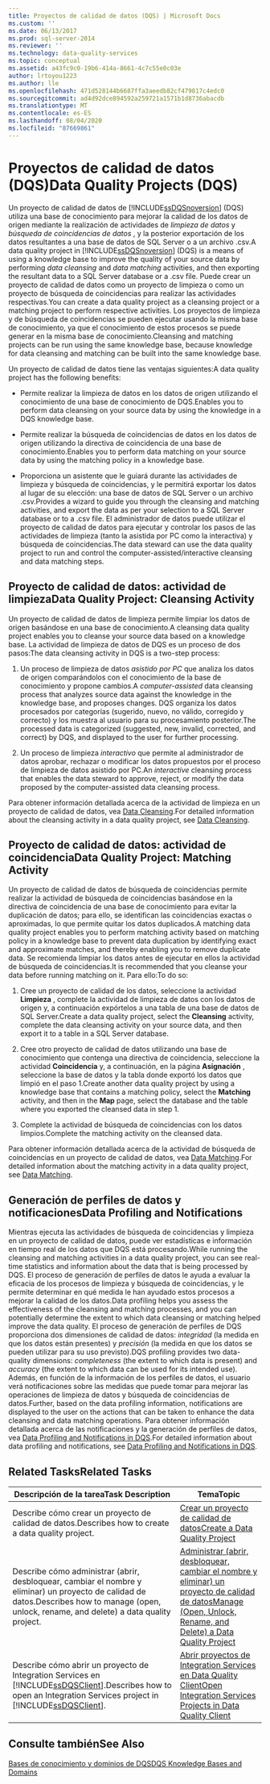 ```yaml
---
title: Proyectos de calidad de datos (DQS) | Microsoft Docs
ms.custom: ''
ms.date: 06/13/2017
ms.prod: sql-server-2014
ms.reviewer: ''
ms.technology: data-quality-services
ms.topic: conceptual
ms.assetid: a43fc9c0-19b6-414a-8661-4c7c55e0c03e
author: lrtoyou1223
ms.author: lle
ms.openlocfilehash: 471d528144b6687ffa3aeedb82cf479817c4edc0
ms.sourcegitcommit: ad4d92dce894592a259721a1571b1d8736abacdb
ms.translationtype: MT
ms.contentlocale: es-ES
ms.lasthandoff: 08/04/2020
ms.locfileid: "87669861"
---
```

# <a name="data-quality-projects-dqs"></a><span data-ttu-id="f1381-102">Proyectos de calidad de datos (DQS)</span><span class="sxs-lookup"><span data-stu-id="f1381-102">Data Quality Projects (DQS)</span></span>
  <span data-ttu-id="f1381-103">Un proyecto de calidad de datos de [!INCLUDE[ssDQSnoversion](../includes/ssdqsnoversion-md.md)] (DQS) utiliza una base de conocimiento para mejorar la calidad de los datos de origen mediante la realización de actividades de *limpieza de datos* y *búsqueda de coincidencias de datos* , y la posterior exportación de los datos resultantes a una base de datos de SQL Server o a un archivo .csv.</span><span class="sxs-lookup"><span data-stu-id="f1381-103">A data quality project in [!INCLUDE[ssDQSnoversion](../includes/ssdqsnoversion-md.md)] (DQS) is a means of using a knowledge base to improve the quality of your source data by performing *data cleansing* and *data matching* activities, and then exporting the resultant data to a SQL Server database or a .csv file.</span></span> <span data-ttu-id="f1381-104">Puede crear un proyecto de calidad de datos como un proyecto de limpieza o como un proyecto de búsqueda de coincidencias para realizar las actividades respectivas.</span><span class="sxs-lookup"><span data-stu-id="f1381-104">You can create a data quality project as a cleansing project or a matching project to perform respective activities.</span></span> <span data-ttu-id="f1381-105">Los proyectos de limpieza y de búsqueda de coincidencias se pueden ejecutar usando la misma base de conocimiento, ya que el conocimiento de estos procesos se puede generar en la misma base de conocimiento.</span><span class="sxs-lookup"><span data-stu-id="f1381-105">Cleansing and matching projects can be run using the same knowledge base, because knowledge for data cleansing and matching can be built into the same knowledge base.</span></span>  
  
 <span data-ttu-id="f1381-106">Un proyecto de calidad de datos tiene las ventajas siguientes:</span><span class="sxs-lookup"><span data-stu-id="f1381-106">A data quality project has the following benefits:</span></span>  
  
-   <span data-ttu-id="f1381-107">Permite realizar la limpieza de datos en los datos de origen utilizando el conocimiento de una base de conocimiento de DQS.</span><span class="sxs-lookup"><span data-stu-id="f1381-107">Enables you to perform data cleansing on your source data by using the knowledge in a DQS knowledge base.</span></span>  
  
-   <span data-ttu-id="f1381-108">Permite realizar la búsqueda de coincidencias de datos en los datos de origen utilizando la directiva de coincidencia de una base de conocimiento.</span><span class="sxs-lookup"><span data-stu-id="f1381-108">Enables you to perform data matching on your source data by using the matching policy in a knowledge base.</span></span>  
  
-   <span data-ttu-id="f1381-109">Proporciona un asistente que le guiará durante las actividades de limpieza y búsqueda de coincidencias, y le permitirá exportar los datos al lugar de su elección: una base de datos de SQL Server o un archivo .csv.</span><span class="sxs-lookup"><span data-stu-id="f1381-109">Provides a wizard to guide you through the cleansing and matching activities, and export the data as per your selection to a SQL Server database or to a .csv file.</span></span> <span data-ttu-id="f1381-110">El administrador de datos puede utilizar el proyecto de calidad de datos para ejecutar y controlar los pasos de las actividades de limpieza (tanto la asistida por PC como la interactiva) y búsqueda de coincidencias.</span><span class="sxs-lookup"><span data-stu-id="f1381-110">The data steward can use the data quality project to run and control the computer-assisted/interactive cleansing and data matching steps.</span></span>  
  
##  <a name="data-quality-project-cleansing-activity"></a><a name="Cleansing"></a><span data-ttu-id="f1381-111">Proyecto de calidad de datos: actividad de limpieza</span><span class="sxs-lookup"><span data-stu-id="f1381-111">Data Quality Project: Cleansing Activity</span></span>  
 <span data-ttu-id="f1381-112">Un proyecto de calidad de datos de limpieza permite limpiar los datos de origen basándose en una base de conocimiento.</span><span class="sxs-lookup"><span data-stu-id="f1381-112">A cleansing data quality project enables you to cleanse your source data based on a knowledge base.</span></span> <span data-ttu-id="f1381-113">La actividad de limpieza de datos de DQS es un proceso de dos pasos:</span><span class="sxs-lookup"><span data-stu-id="f1381-113">The data cleansing activity in DQS is a two-step process:</span></span>  
  
1.  <span data-ttu-id="f1381-114">Un proceso de limpieza de datos *asistido por PC* que analiza los datos de origen comparándolos con el conocimiento de la base de conocimiento y propone cambios.</span><span class="sxs-lookup"><span data-stu-id="f1381-114">A *computer-assisted* data cleansing process that analyzes source data against the knowledge in the knowledge base, and proposes changes.</span></span> <span data-ttu-id="f1381-115">DQS organiza los datos procesados por categorías (sugerido, nuevo, no válido, corregido y correcto) y los muestra al usuario para su procesamiento posterior.</span><span class="sxs-lookup"><span data-stu-id="f1381-115">The processed data is categorized (suggested, new, invalid, corrected, and correct) by DQS, and displayed to the user for further processing.</span></span>  
  
2.  <span data-ttu-id="f1381-116">Un proceso de limpieza *interactivo* que permite al administrador de datos aprobar, rechazar o modificar los datos propuestos por el proceso de limpieza de datos asistido por PC.</span><span class="sxs-lookup"><span data-stu-id="f1381-116">An *interactive* cleansing process that enables the data steward to approve, reject, or modify the data proposed by the computer-assisted data cleansing process.</span></span>  
  
 <span data-ttu-id="f1381-117">Para obtener información detallada acerca de la actividad de limpieza en un proyecto de calidad de datos, vea [Data Cleansing](../../2014/data-quality-services/data-cleansing.md).</span><span class="sxs-lookup"><span data-stu-id="f1381-117">For detailed information about the cleansing activity in a data quality project, see [Data Cleansing](../../2014/data-quality-services/data-cleansing.md).</span></span>  
  
##  <a name="data-quality-project-matching-activity"></a><a name="Matching"></a><span data-ttu-id="f1381-118">Proyecto de calidad de datos: actividad de coincidencia</span><span class="sxs-lookup"><span data-stu-id="f1381-118">Data Quality Project: Matching Activity</span></span>  
 <span data-ttu-id="f1381-119">Un proyecto de calidad de datos de búsqueda de coincidencias permite realizar la actividad de búsqueda de coincidencias basándose en la directiva de coincidencia de una base de conocimiento para evitar la duplicación de datos; para ello, se identifican las coincidencias exactas o aproximadas, lo que permite quitar los datos duplicados.</span><span class="sxs-lookup"><span data-stu-id="f1381-119">A matching data quality project enables you to perform matching activity based on matching policy in a knowledge base to prevent data duplication by identifying exact and approximate matches, and thereby enabling you to remove duplicate data.</span></span> <span data-ttu-id="f1381-120">Se recomienda limpiar los datos antes de ejecutar en ellos la actividad de búsqueda de coincidencias.</span><span class="sxs-lookup"><span data-stu-id="f1381-120">It is recommended that you cleanse your data before running matching on it.</span></span> <span data-ttu-id="f1381-121">Para ello:</span><span class="sxs-lookup"><span data-stu-id="f1381-121">To do so:</span></span>  
  
1.  <span data-ttu-id="f1381-122">Cree un proyecto de calidad de los datos, seleccione la actividad **Limpieza** , complete la actividad de limpieza de datos con los datos de origen y, a continuación expórtelos a una tabla de una base de datos de SQL Server.</span><span class="sxs-lookup"><span data-stu-id="f1381-122">Create a data quality project, select the **Cleansing** activity, complete the data cleansing activity on your source data, and then export it to a table in a SQL Server database.</span></span>  
  
2.  <span data-ttu-id="f1381-123">Cree otro proyecto de calidad de datos utilizando una base de conocimiento que contenga una directiva de coincidencia, seleccione la actividad **Coincidencia** y, a continuación, en la página **Asignación** , seleccione la base de datos y la tabla donde exportó los datos que limpió en el paso 1.</span><span class="sxs-lookup"><span data-stu-id="f1381-123">Create another data quality project by using a knowledge base that contains a matching policy, select the **Matching** activity, and then in the **Map** page, select the database and the table where you exported the cleansed data in step 1.</span></span>  
  
3.  <span data-ttu-id="f1381-124">Complete la actividad de búsqueda de coincidencias con los datos limpios.</span><span class="sxs-lookup"><span data-stu-id="f1381-124">Complete the matching activity on the cleansed data.</span></span>  
  
 <span data-ttu-id="f1381-125">Para obtener información detallada acerca de la actividad de búsqueda de coincidencias en un proyecto de calidad de datos, vea [Data Matching](../../2014/data-quality-services/data-matching.md).</span><span class="sxs-lookup"><span data-stu-id="f1381-125">For detailed information about the matching activity in a data quality project, see [Data Matching](../../2014/data-quality-services/data-matching.md).</span></span>  
  
##  <a name="data-profiling-and-notifications"></a><a name="ProfilingNotification"></a><span data-ttu-id="f1381-126">Generación de perfiles de datos y notificaciones</span><span class="sxs-lookup"><span data-stu-id="f1381-126">Data Profiling and Notifications</span></span>  
 <span data-ttu-id="f1381-127">Mientras ejecuta las actividades de búsqueda de coincidencias y limpieza en un proyecto de calidad de datos, puede ver estadísticas e información en tiempo real de los datos que DQS está procesando.</span><span class="sxs-lookup"><span data-stu-id="f1381-127">While running the cleansing and matching activities in a data quality project, you can see real-time statistics and information about the data that is being processed by DQS.</span></span> <span data-ttu-id="f1381-128">El proceso de generación de perfiles de datos le ayuda a evaluar la eficacia de los procesos de limpieza y búsqueda de coincidencias, y le permite determinar en qué medida le han ayudado estos procesos a mejorar la calidad de los datos.</span><span class="sxs-lookup"><span data-stu-id="f1381-128">Data profiling helps you assess the effectiveness of the cleansing and matching processes, and you can potentially determine the extent to which data cleansing or matching helped improve the data quality.</span></span> <span data-ttu-id="f1381-129">El proceso de generación de perfiles de DQS proporciona dos dimensiones de calidad de datos: *integridad* (la medida en que los datos están presentes) y *precisión* (la medida en que los datos se pueden utilizar para su uso previsto).</span><span class="sxs-lookup"><span data-stu-id="f1381-129">DQS profiling provides two data-quality dimensions: *completeness* (the extent to which data is present) and *accuracy* (the extent to which data can be used for its intended use).</span></span> <span data-ttu-id="f1381-130">Además, en función de la información de los perfiles de datos, el usuario verá notificaciones sobre las medidas que puede tomar para mejorar las operaciones de limpieza de datos y búsqueda de coincidencias de datos.</span><span class="sxs-lookup"><span data-stu-id="f1381-130">Further, based on the data profiling information, notifications are displayed to the user on the actions that can be taken to enhance the data cleansing and data matching operations.</span></span> <span data-ttu-id="f1381-131">Para obtener información detallada acerca de las notificaciones y la generación de perfiles de datos, vea [Data Profiling and Notifications in DQS](../../2014/data-quality-services/data-profiling-and-notifications-in-dqs.md).</span><span class="sxs-lookup"><span data-stu-id="f1381-131">For detailed information about data profiling and notifications, see [Data Profiling and Notifications in DQS](../../2014/data-quality-services/data-profiling-and-notifications-in-dqs.md).</span></span>  
  
## <a name="related-tasks"></a><span data-ttu-id="f1381-132">Related Tasks</span><span class="sxs-lookup"><span data-stu-id="f1381-132">Related Tasks</span></span>  
  
|<span data-ttu-id="f1381-133">Descripción de la tarea</span><span class="sxs-lookup"><span data-stu-id="f1381-133">Task Description</span></span>|<span data-ttu-id="f1381-134">Tema</span><span class="sxs-lookup"><span data-stu-id="f1381-134">Topic</span></span>|  
|----------------------|-----------|  
|<span data-ttu-id="f1381-135">Describe cómo crear un proyecto de calidad de datos.</span><span class="sxs-lookup"><span data-stu-id="f1381-135">Describes how to create a data quality project.</span></span>|[<span data-ttu-id="f1381-136">Crear un proyecto de calidad de datos</span><span class="sxs-lookup"><span data-stu-id="f1381-136">Create a Data Quality Project</span></span>](../../2014/data-quality-services/create-a-data-quality-project.md)|  
|<span data-ttu-id="f1381-137">Describe cómo administrar (abrir, desbloquear, cambiar el nombre y eliminar) un proyecto de calidad de datos.</span><span class="sxs-lookup"><span data-stu-id="f1381-137">Describes how to manage (open, unlock, rename, and delete) a data quality project.</span></span>|[<span data-ttu-id="f1381-138">Administrar &#40;abrir, desbloquear, cambiar el nombre y eliminar&#41; un proyecto de calidad de datos</span><span class="sxs-lookup"><span data-stu-id="f1381-138">Manage &#40;Open, Unlock, Rename, and Delete&#41; a Data Quality Project</span></span>](../../2014/data-quality-services/manage-open-unlock-rename-and-delete-a-data-quality-project.md)|  
|<span data-ttu-id="f1381-139">Describe cómo abrir un proyecto de Integration Services en [!INCLUDE[ssDQSClient](../includes/ssdqsclient-md.md)].</span><span class="sxs-lookup"><span data-stu-id="f1381-139">Describes how to open an Integration Services project in [!INCLUDE[ssDQSClient](../includes/ssdqsclient-md.md)].</span></span>|[<span data-ttu-id="f1381-140">Abrir proyectos de Integration Services en Data Quality Client</span><span class="sxs-lookup"><span data-stu-id="f1381-140">Open Integration Services Projects in Data Quality Client</span></span>](../../2014/data-quality-services/open-integration-services-projects-in-data-quality-client.md)|  
  
## <a name="see-also"></a><span data-ttu-id="f1381-141">Consulte también</span><span class="sxs-lookup"><span data-stu-id="f1381-141">See Also</span></span>  
 [<span data-ttu-id="f1381-142">Bases de conocimiento y dominios de DQS</span><span class="sxs-lookup"><span data-stu-id="f1381-142">DQS Knowledge Bases and Domains</span></span>](../../2014/data-quality-services/dqs-knowledge-bases-and-domains.md)  
  
  
